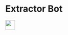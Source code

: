 # Extractor Bot

<a href="https://heroku.com/deploy?template=https://github.com/rohit340000/ID-Pass-to-Txt-Extractor">
     <img height="30px" src="https://img.shields.io/badge/Deploy%20To%20Heroku-blueviolet?style=for-the-badge&logo=heroku">
  </a>
